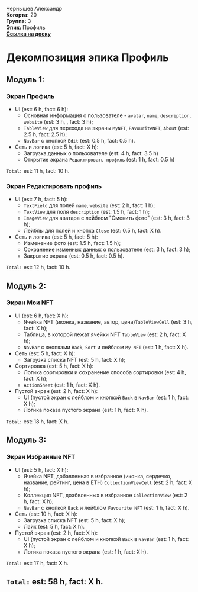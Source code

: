 Чернышев Александр\
<b>Когорта:</b> 20\
<b>Группа:</b> 3\
<b>Эпик:</b> Профиль\
<b>[Ссылка на доску](https://github.com/users/alrche/projects/1/views/1)</b>

# Декомпозиция эпика Профиль

## Модуль 1:
### Экран Профиль
- UI (est: 6 h, fact: 6 h):
    - Основная информация о пользователе - `avatar`, `name`, `description`, `website` (est: 3 h, , fact: 3 h);
    - `TableView` для перехода на экраны `MyNFT`, `FavouriteNFT`, `About` (est: 2.5 h, fact: 2.5 h);
    - `NavBar` с кнопкой `Edit` (est: 0.5 h, fact: 0.5 h).
- Сеть и логика (est: 5 h, fact: X h):
    - Загрузка данных о пользователе (est: 4 h, fact: 3.5 h)
    - Открытие экрана `Редактировать профиль` (est: 1 h, fact: 0.5 h)

`Total:` est: 11 h, fact: 10 h.

### Экран Редактировать профиль
- UI (est: 7 h, fact: 5 h):
    - `TextField` для полей `name`, `website` (est: 2 h, fact: 1 h);
    - `TextView` для поля `description` (est: 1.5 h, fact: 1 h);
    - `ImageView` для аватара с лейблом "Сменить фото" (est: 3 h, fact: 3 h);
    - Лейблы для полей и кнопка `Close` (est: 0.5 h, fact: X h).
- Сеть и логика (est: 5 h, fact: 5 h):
    - Изменение фото (est: 1.5 h, fact: 1.5 h);
    - Сохранение изменных данных о пользователе (est: 3 h, fact: 3 h);
    - Закрытие экрана (est: 0.5 h, fact: 0.5 h).

`Total:` est: 12 h, fact: 10 h.

## Модуль 2:
### Экран Мои NFT
- UI (est: 6 h, fact: X h):
    - Ячейка NFT (иконка, название, автор, цена)`TableViewCell` (est: 3 h, fact: X h);
    - Таблица, в которой лежат ячейки NFT `TableView` (est: 2 h, fact: X h);
    - `NavBar` с кнопками `Back`, `Sort` и лейблом `My NFT` (est: 1 h, fact: X h).
- Сеть (est: 5 h, fact: X h):
    - Загрузка списка NFT (est: 5 h, fact: X h);
- Сортировка (est: 5 h, fact: X h):
    - Логика сортировки и сохранение способа сортировки (est: 4 h, fact: X h);
    - `ActionSheet` (est: 1 h, fact: X h).
- Пустой экран (est: 2 h, fact: X h):
    - UI (пустой экран с лейблом и кнопкой `Back` в `NavBar` (est: 1 h, fact: X h);
    - Логика показа пустого экрана (est: 1 h, fact: X h).
    
`Total:` est: 18 h, fact: X h.

## Модуль 3:
### Экран Избранные NFT
- UI (est: 5 h, fact: X h):
    - Ячейка NFT, добавленная в избранное (иконка, сердечко, название, рейтинг, цена в ETH) `CollectionViewCell` (est: 2 h, fact: X h);
    - Коллекция NFT, доабвленных в избранное `CollectionView` (est: 2 h, fact: X h);
    - `NavBar` с кнопкой `Back` и лейблом `Favourite NFT` (est: 1 h, fact: X h).
- Сеть (est: 10 h, fact: X h):
    - Загрузка списка NFT (est: 5 h, fact: X h);
    - Лайк (est: 5 h, fact: X h).
- Пустой экран (est: 2 h, fact: X h):
    - UI (пустой экран с лейблом и кнопкой `Back` в `NavBar` (est: 1 h, fact: X h);
    - Логика показа пустого экрана (est: 1 h, fact: X h).

`Total:` est: 17 h, fact: X h.
    
## `Total:` est: 58 h, fact: X h.
